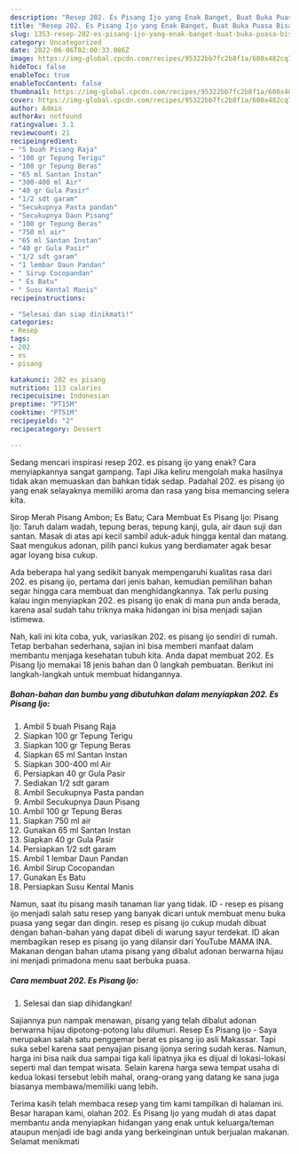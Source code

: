 ```yaml
---
description: "Resep 202. Es Pisang Ijo yang Enak Banget, Buat Buka Puasa Bisa Manjain Lidah"
title: "Resep 202. Es Pisang Ijo yang Enak Banget, Buat Buka Puasa Bisa Manjain Lidah"
slug: 1353-resep-202-es-pisang-ijo-yang-enak-banget-buat-buka-puasa-bisa-manjain-lidah
category: Uncategorized
date: 2022-06-06T02:00:33.086Z
image: https://img-global.cpcdn.com/recipes/95322bb7fc2b8f1a/680x482cq70/202-es-pisang-ijo-foto-resep-utama.jpg
hideToc: false
enableToc: true
enableTocContent: false
thumbnail: https://img-global.cpcdn.com/recipes/95322bb7fc2b8f1a/680x482cq70/202-es-pisang-ijo-foto-resep-utama.jpg
cover: https://img-global.cpcdn.com/recipes/95322bb7fc2b8f1a/680x482cq70/202-es-pisang-ijo-foto-resep-utama.jpg
author: Admin
authorAv: notfound
ratingvalue: 3.1
reviewcount: 21
recipeingredient:
- "5 buah Pisang Raja"
- "100 gr Tepung Terigu"
- "100 gr Tepung Beras"
- "65 ml Santan Instan"
- "300-400 ml Air"
- "40 gr Gula Pasir"
- "1/2 sdt garam"
- "Secukupnya Pasta pandan"
- "Secukupnya Daun Pisang"
- "100 gr Tepung Beras"
- "750 ml air"
- "65 ml Santan Instan"
- "40 gr Gula Pasir"
- "1/2 sdt garam"
- "1 lembar Daun Pandan"
- " Sirup Cocopandan"
- " Es Batu"
- " Susu Kental Manis"
recipeinstructions:

- "Selesai dan siap dinikmati!"
categories:
- Resep
tags:
- 202
- es
- pisang

katakunci: 202 es pisang 
nutrition: 113 calories
recipecuisine: Indonesian
preptime: "PT15M"
cooktime: "PT51M"
recipeyield: "2"
recipecategory: Dessert

---
```



Sedang mencari inspirasi resep 202. es pisang ijo yang enak? Cara menyiapkannya sangat gampang. Tapi Jika keliru mengolah maka hasilnya tidak akan memuaskan dan bahkan tidak sedap. Padahal 202. es pisang ijo yang enak selayaknya memiliki aroma dan rasa yang bisa memancing selera kita.


Sirop Merah Pisang Ambon; Es Batu; Cara Membuat Es Pisang Ijo: Pisang Ijo: Taruh dalam wadah, tepung beras, tepung kanji, gula, air daun suji dan santan. Masak di atas api kecil sambil aduk-aduk hingga kental dan matang. Saat mengukus adonan, pilih panci kukus yang berdiamater agak besar agar loyang bisa cukup.

Ada beberapa hal yang sedikit banyak mempengaruhi kualitas rasa dari 202. es pisang ijo, pertama dari jenis bahan, kemudian pemilihan bahan segar hingga cara membuat dan menghidangkannya. Tak perlu pusing kalau ingin menyiapkan 202. es pisang ijo enak di mana pun anda berada, karena asal sudah tahu triknya maka hidangan ini bisa menjadi sajian istimewa.


Nah, kali ini kita coba, yuk, variasikan 202. es pisang ijo sendiri di rumah. Tetap berbahan sederhana, sajian ini bisa memberi manfaat dalam membantu menjaga kesehatan tubuh kita. Anda dapat membuat 202. Es Pisang Ijo memakai 18 jenis bahan dan 0 langkah pembuatan. Berikut ini langkah-langkah untuk membuat hidangannya.

<!--inarticleads1-->

##### Bahan-bahan dan bumbu yang dibutuhkan dalam menyiapkan 202. Es Pisang Ijo:

1. Ambil 5 buah Pisang Raja
1. Siapkan 100 gr Tepung Terigu
1. Siapkan 100 gr Tepung Beras
1. Siapkan 65 ml Santan Instan
1. Siapkan 300-400 ml Air
1. Persiapkan 40 gr Gula Pasir
1. Sediakan 1/2 sdt garam
1. Ambil Secukupnya Pasta pandan
1. Ambil Secukupnya Daun Pisang
1. Ambil 100 gr Tepung Beras
1. Siapkan 750 ml air
1. Gunakan 65 ml Santan Instan
1. Siapkan 40 gr Gula Pasir
1. Persiapkan 1/2 sdt garam
1. Ambil 1 lembar Daun Pandan
1. Ambil  Sirup Cocopandan
1. Gunakan  Es Batu
1. Persiapkan  Susu Kental Manis


Namun, saat itu pisang masih tanaman liar yang tidak. ID - resep es pisang ijo menjadi salah satu resep yang banyak dicari untuk membuat menu buka puasa yang segar dan dingin. resep es pisang ijo cukup mudah dibuat dengan bahan-bahan yang dapat dibeli di warung sayur terdekat. ID akan membagikan resep es pisang ijo yang dilansir dari YouTube MAMA INA. Makanan dengan bahan utama pisang yang dibalut adonan berwarna hijau ini menjadi primadona menu saat berbuka puasa. 

<!--inarticleads2-->

##### Cara membuat 202. Es Pisang Ijo:


1. Selesai dan siap dihidangkan!

Sajiannya pun nampak menawan, pisang yang telah dibalut adonan berwarna hijau dipotong-potong lalu dilumuri. Resep Es Pisang Ijo - Saya merupakan salah satu penggemar berat es pisang ijo asli Makassar. Tapi suka sebel karena saat penyajian pisang ijonya sering sudah keras. Namun, harga ini bisa naik dua sampai tiga kali lipatnya jika es dijual di lokasi-lokasi seperti mal dan tempat wisata. Selain karena harga sewa tempat usaha di kedua lokasi tersebut lebih mahal, orang-orang yang datang ke sana juga biasanya membawa/memiliki uang lebih. 

Terima kasih telah membaca resep yang tim kami tampilkan di halaman ini. Besar harapan kami, olahan 202. Es Pisang Ijo yang mudah di atas dapat membantu anda menyiapkan hidangan yang enak untuk keluarga/teman ataupun menjadi ide bagi anda yang berkeinginan untuk berjualan makanan. Selamat menikmati
